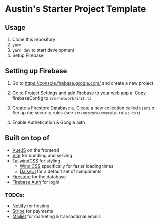 # Austin's Starter Project Template

## Usage

1. Clone this repository
2. `yarn`
3. `yarn dev` to start development
4. Setup Firebase

## Setting up Firebase

1. Go to https://console.firebase.google.com/ and create a new project
1. Go to Project Settings and add Firebase to your web app
   a. Copy firebaseConfig to `src/network/init.ts`
1. Create a Firestore Database
   a. Create a new collection called `users`
   b. Set up the security rules (see `src/network/example-rules.txt`)

1. Enable Authetication & Google auth

## Built on top of

- [VueJS](https://v3.vuejs.org/guide/introduction.html) on the frontend
- [Vite](https://vitejs.dev/) for bundling and serving
- [TailwindCSS](https://tailwindcss.com/) for styling
  - [WindiCSS](https://windicss.org/) specifically for faster loading times
  - [DaisyUI](https://daisyui.com/) for a default set of components
- [Firestore](https://firebase.google.com/docs/firestore) for the database
- [Firebase Auth](https://firebase.google.com/docs/auth) for login

### TODOs:

- [Netlify](https://www.netlify.com/) for hosting
- [Stripe](https://stripe.com/) for payments
- [Mailjet](https://www.mailjet.com/) for marketing & transactional emails
